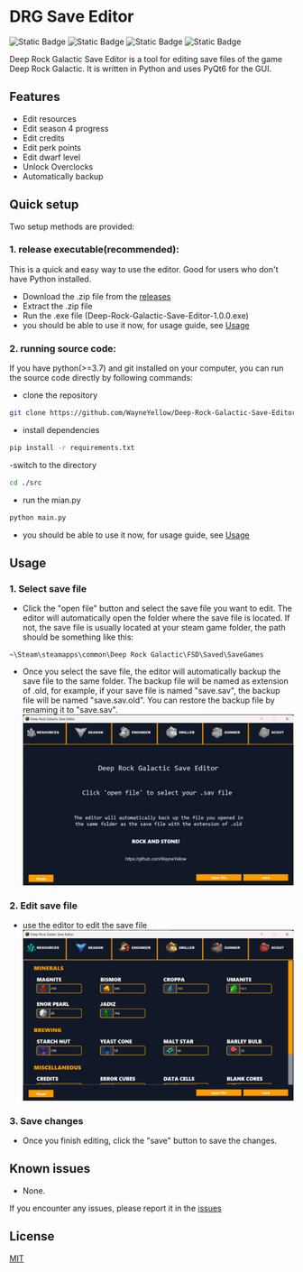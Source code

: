 # DRG Save Editor
![Static Badge](https://img.shields.io/badge/Python-3.11.4-yellow?logo=python&logoColor=yellow&labelColor=blue)
![Static Badge](https://img.shields.io/badge/PyQt6-6.5.2-blue)
![Static Badge](https://img.shields.io/badge/DRG_Season-4-%23ff9c00)
![Static Badge](https://img.shields.io/badge/Platform-Windows-green)

Deep Rock Galactic Save Editor is a tool for editing save files of the game Deep Rock Galactic. It is written in Python and uses PyQt6 for the GUI. 
## Features
- Edit resources
- Edit season 4 progress
- Edit credits
- Edit perk points
- Edit dwarf level
- Unlock Overclocks
- Automatically backup

## Quick setup
Two setup methods are provided:
### 1. release executable(recommended):
This is a quick and easy way to use the editor. Good for users who don't have Python installed.
- Download the .zip file from the [releases](https://github.com/WayneYellow/Deep-Rock-Galactic-Save-Editor/releases)
- Extract the .zip file
- Run the .exe file (Deep-Rock-Galactic-Save-Editor-1.0.0.exe)
- you should be able to use it now, for usage guide, see [Usage](#usage)

### 2. running source code:
If you have python(>=3.7) and git installed on your computer, you can run the source code directly by following commands:
- clone the repository
```bash
git clone https://github.com/WayneYellow/Deep-Rock-Galactic-Save-Editor.git
```
- install dependencies
```bash
pip install -r requirements.txt
```
-switch to the directory
```bash
cd ./src
```
- run the mian.py
```bash
python main.py
```
- you should be able to use it now, for usage guide, see [Usage](#usage)

## Usage
### 1. Select save file
- Click the "open file" button and select the save file you want to edit. The editor will automatically open the folder where the save file is located. If not, the save file is usually located at your steam game folder, the path should be something like this:
```
~\Steam\steamapps\common\Deep Rock Galactic\FSD\Saved\SaveGames
```
- Once you select the save file, the editor will automatically backup the save file to the same folder. The backup file will be named as extension of .old, for example, if your save file is named "save.sav", the backup file will be named "save.sav.old". You can restore the backup file by renaming it to "save.sav".
![start page](assets/image.png)
### 2. Edit save file
- use the editor to edit the save file
![editor](assets/image-1.png)
### 3. Save changes
- Once you finish editing, click the "save" button to save the changes.

## Known issues
- None.

If you encounter any issues, please report it in the [issues](https://github.com/WayneYellow/Deep-Rock-Galactic-Save-Editor/issues)

## License
[MIT](https://choosealicense.com/licenses/mit/)
